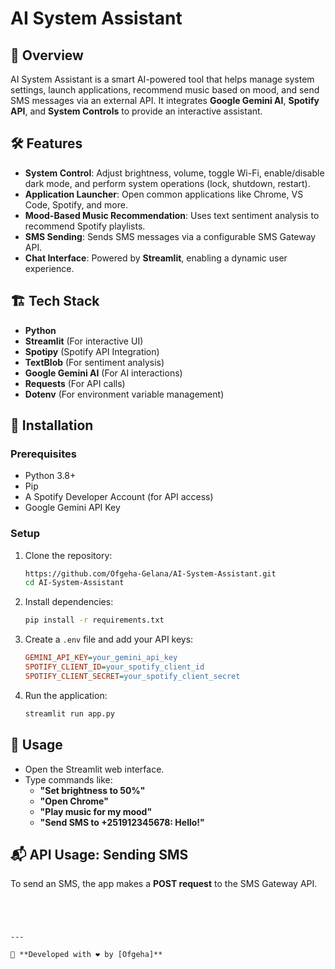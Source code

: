 # AI System Assistant

## 🚀 Overview
AI System Assistant is a smart AI-powered tool that helps manage system settings, launch applications, recommend music based on mood, and send SMS messages via an external API. It integrates **Google Gemini AI**, **Spotify API**, and **System Controls** to provide an interactive assistant.

## 🛠 Features
- **System Control**: Adjust brightness, volume, toggle Wi-Fi, enable/disable dark mode, and perform system operations (lock, shutdown, restart).
- **Application Launcher**: Open common applications like Chrome, VS Code, Spotify, and more.
- **Mood-Based Music Recommendation**: Uses text sentiment analysis to recommend Spotify playlists.
- **SMS Sending**: Sends SMS messages via a configurable SMS Gateway API.
- **Chat Interface**: Powered by **Streamlit**, enabling a dynamic user experience.

## 🏗 Tech Stack
- **Python**
- **Streamlit** (For interactive UI)
- **Spotipy** (Spotify API Integration)
- **TextBlob** (For sentiment analysis)
- **Google Gemini AI** (For AI interactions)
- **Requests** (For API calls)
- **Dotenv** (For environment variable management)

## 🔧 Installation
### Prerequisites
- Python 3.8+
- Pip
- A Spotify Developer Account (for API access)
- Google Gemini API Key

### Setup
1. Clone the repository:
   ```bash
   https://github.com/Ofgeha-Gelana/AI-System-Assistant.git
   cd AI-System-Assistant
   ```

2. Install dependencies:
   ```bash
   pip install -r requirements.txt
   ```

3. Create a `.env` file and add your API keys:
   ```ini
   GEMINI_API_KEY=your_gemini_api_key
   SPOTIFY_CLIENT_ID=your_spotify_client_id
   SPOTIFY_CLIENT_SECRET=your_spotify_client_secret
   ```

4. Run the application:
   ```bash
   streamlit run app.py
   ```

## 📡 Usage
- Open the Streamlit web interface.
- Type commands like:
  - **"Set brightness to 50%"**
  - **"Open Chrome"**
  - **"Play music for my mood"**
  - **"Send SMS to +251912345678: Hello!"**

## 📬 API Usage: Sending SMS
To send an SMS, the app makes a **POST request** to the SMS Gateway API.


```




---

🔹 **Developed with ❤️ by [Ofgeha]**
